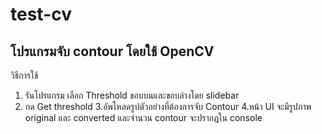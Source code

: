 # test-cv
โปรแกรมจับ contour โดยใช้ OpenCV
---------------------------------------
วิธีการใช้
1. รันโปรแกรม เลือก Threshold ขอบบนและขอบล่างโดย slidebar
2. กด Get threshold
3.อัพโหลดรูปตัวอย่างที่ต้องการจับ Contour
4.หน้า UI จะมีรูปภาพ original และ converted และจำนวน contour จะปรากฎใน console
